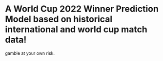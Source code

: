 # A World Cup 2022 Winner Prediction Model based on historical international and world cup match data!

gamble at your own risk. 
